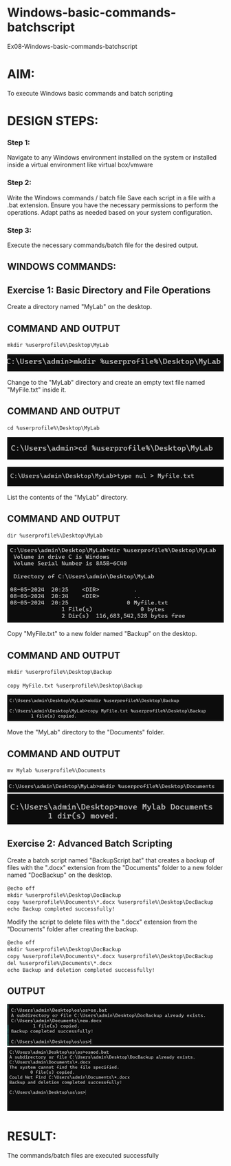 # Windows-basic-commands-batchscript
Ex08-Windows-basic-commands-batchscript

# AIM:
To execute Windows basic commands and batch scripting

# DESIGN STEPS:

### Step 1:

Navigate to any Windows environment installed on the system or installed inside a virtual environment like virtual box/vmware 

### Step 2:

Write the Windows commands / batch file
Save each script in a file with a .bat extension.
Ensure you have the necessary permissions to perform the operations.
Adapt paths as needed based on your system configuration.
### Step 3:

Execute the necessary commands/batch file for the desired output. 

## WINDOWS COMMANDS:
## Exercise 1: Basic Directory and File Operations
Create a directory named "MyLab" on the desktop.

## COMMAND AND OUTPUT
```
mkdir %userprofile%\Desktop\MyLab
```
![alt text](1.png)

Change to the "MyLab" directory and create an empty text file named "MyFile.txt" inside it.
## COMMAND AND OUTPUT
```
cd %userprofile%\Desktop\MyLab
```
![alt text](2.png)


![alt text](3.png)



List the contents of the "MyLab" directory.
## COMMAND AND OUTPUT
```
dir %userprofile%\Desktop\MyLab
```
![alt text](4.png)

Copy "MyFile.txt" to a new folder named "Backup" on the desktop.
## COMMAND AND OUTPUT
```
mkdir %userprofile%\Desktop\Backup

copy MyFile.txt %userprofile%\Desktop\Backup
```

![alt text](5.png)

Move the "MyLab" directory to the "Documents" folder.

## COMMAND AND OUTPUT
```
mv Mylab %userprofile%\Documents
```
![alt text](12.png)
![alt text](7.png)

## Exercise 2: Advanced Batch Scripting
Create a batch script named "BackupScript.bat" that creates a backup of files with the ".docx" extension from the "Documents" folder to a new folder named "DocBackup" on the desktop.
```
@echo off
mkdir %userprofile%\Desktop\DocBackup
copy %userprofile%\Documents\*.docx %userprofile%\Desktop\DocBackup
echo Backup completed successfully!
```
Modify the script to delete files with the ".docx" extension from the "Documents" folder after creating the backup.
```
@echo off
mkdir %userprofile%\Desktop\DocBackup
copy %userprofile%\Documents\*.docx %userprofile%\Desktop\DocBackup
del %userprofile%\Documents\*.docx
echo Backup and deletion completed successfully!
```

## OUTPUT

![alt text](8.png)
![alt text](9.png)

# RESULT:
The commands/batch files are executed successfully